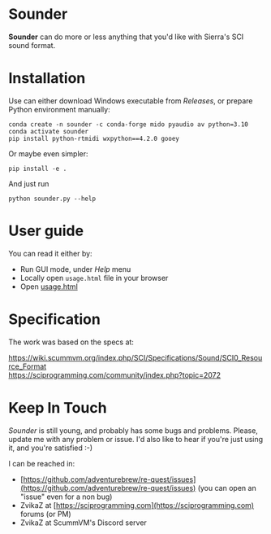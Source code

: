 # Sounder
**Sounder** can do more or less anything that you'd like with Sierra's SCI sound format.

# Installation
Use can either download Windows executable from *Releases*, or prepare Python environment manually:

    conda create -n sounder -c conda-forge mido pyaudio av python=3.10
    conda activate sounder
    pip install python-rtmidi wxpython==4.2.0 gooey

Or maybe even simpler:

    pip install -e .


And just run

    python sounder.py --help

# User guide
You can read it either by:
- Run GUI mode, under *Help* menu
- Locally open `usage.html` file in your browser
- Open [usage.html](https://htmlpreview.github.io/?https://github.com/adventurebrew/re-quest/blob/master/tools/sci/sounder/usage.html)

# Specification
The work was based on the specs at:

https://wiki.scummvm.org/index.php/SCI/Specifications/Sound/SCI0_Resource_Format  
https://sciprogramming.com/community/index.php?topic=2072

# Keep In Touch
*Sounder* is still young, and probably has some bugs and problems. Please, update me with any problem or issue. I'd
also like to hear if you're just using it, and you're satisfied :-)

I can be reached in:
- [https://github.com/adventurebrew/re-quest/issues](https://github.com/adventurebrew/re-quest/issues) (you can open an "issue" even for a non bug)
- ZvikaZ at [https://sciprogramming.com](https://sciprogramming.com) forums (or PM)
- ZvikaZ at ScummVM's Discord server



